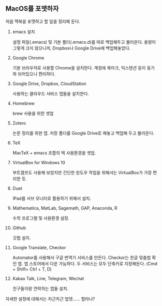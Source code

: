 ## MacOS를 포맷하자 ##

처음 맥북을 포맷하고 할 일을 정리해 둔다.

1. emacs 설치 

	설정 파일(.emacs) 및 기본 폴더(.emacs.d)를 따로 백업해두고 불러온다.
	용량이 그렇게 크지 않으니까, Dropbox나 Google Drive에 백업해놓았다.
	
1. Google Chrome

	기본 브라우저로 사용할 Chrome을 설치한다.
	계정에 북마크, 익스텐션 등이 동기화 되어있으니 편리하다.
	
1. Google Drive, Dropbox, CloudStation

	사용하는 클라우드 서비스 앱들을 설치한다.
	
1. Homebrew

	brew 사용을 위한 셋업
	
1. Zotero

	논문 정리를 위한 앱. 
	저장 폴더를 Google Drive로 해놓고 백업해 두고 불러온다.
	
1. TeX 

	MacTeX + emacs 조합의 텍 사용환경을 셋업.
	
1. VirtualBox for Windows 10

	부트캠프도 사용해 보았지만 간단한 윈도우 작업을 위해서는 VirtualBox가 가장 편리한 듯.
	
1. Duet 

	IPad를 서브 모니터로 활용하기 위해서 설치.
	
1. Mathematica, MatLab, Sagemath, GAP, Anaconda, R

	수학 프로그램 및 사용환경 설정.
	
1. Github

	깃헙 설치.
	
1. Google Translate, Checkor

	Automator를 사용해서 구글 번역기 서비스를 만든다.
	Checkor는 한글 맞춤법 확인 앱. 앱 스토어에서 다운 가능하다.
	두 서비스는 모두 단축키로 지정해둔다. (Cmd + Shift+ Ctrl + T, D)
	
1. Kakao Talk, Line, Telegram, Wechat

	친구들이랑 연락하는 앱들 설치.



자세한 설정에 대해서는 차근차근 업뎃...... 할라나?
